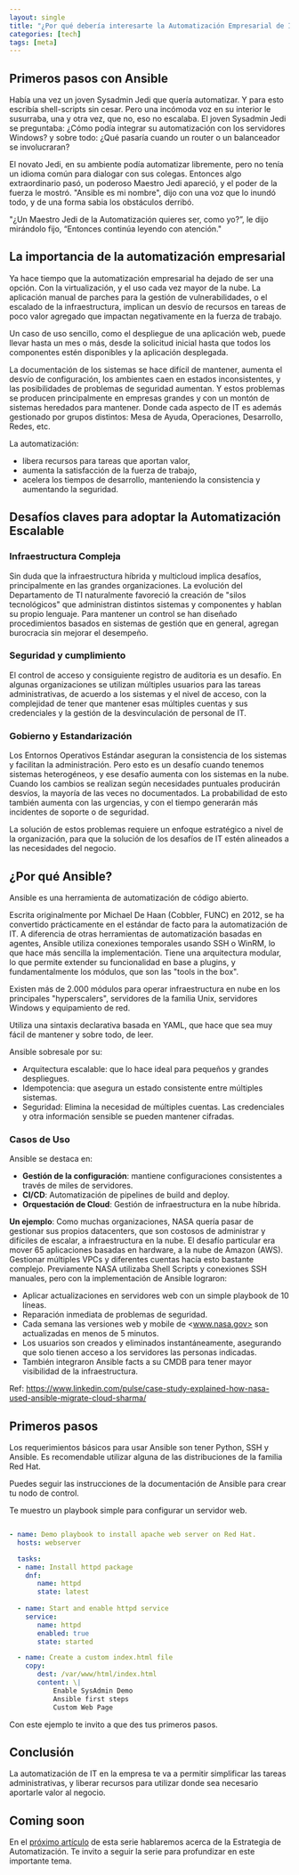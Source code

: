 ```yaml
---
layout: single
title: "¿Por qué debería interesarte la Automatización Empresarial de IT?"
categories: [tech]
tags: [meta]
---
```


## Primeros pasos con Ansible

Había una vez un joven Sysadmin Jedi que quería automatizar. Y para esto escribía shell-scripts sin cesar. Pero una incómoda voz en su interior le susurraba, una y otra vez, que no, eso no escalaba. El joven Sysadmin Jedi se preguntaba: ¿Cómo podía integrar su automatización con los servidores Windows? y sobre todo: ¿Qué pasaría cuando un router o un balanceador se involucraran?

El novato Jedi, en su ambiente podía automatizar libremente, pero no tenía un idioma común para dialogar con sus colegas. Entonces algo extraordinario pasó, un poderoso Maestro Jedi apareció, y el poder de la fuerza le mostró. "Ansible es mi nombre", dijo con una voz que lo inundó todo, y de una forma sabia los obstáculos derribó.

"¿Un Maestro Jedi de la Automatización quieres ser, como yo?”, le dijo mirándolo fijo, “Entonces continúa leyendo con atención."

## La importancia de la automatización empresarial

Ya hace tiempo que la automatización empresarial ha dejado de ser una opción. Con la virtualización, y el uso cada vez mayor de la nube. La aplicación manual de parches para la gestión de vulnerabilidades, o el escalado de la infraestructura, implican un desvío de recursos en tareas de poco valor agregado que impactan negativamente en la fuerza de trabajo.

Un caso de uso sencillo, como el despliegue de una aplicación web, puede llevar hasta un mes o más, desde la solicitud inicial hasta que todos los componentes estén disponibles y la aplicación desplegada.

La documentación de los sistemas se hace difícil de mantener, aumenta el desvío de configuración, los ambientes caen en estados inconsistentes, y las posibilidades de problemas de seguridad aumentan. Y estos problemas se producen principalmente en empresas grandes y con un montón de sistemas heredados para mantener. Donde cada aspecto de IT es además gestionado por grupos distintos: Mesa de Ayuda, Operaciones, Desarrollo, Redes, etc.

La automatización:

- libera recursos para tareas que aportan valor,
- aumenta la satisfacción de la fuerza de trabajo,
- acelera los tiempos de desarrollo, manteniendo la consistencia y aumentando la seguridad.

## Desafíos claves para adoptar la Automatización Escalable

### Infraestructura Compleja

Sin duda que la infraestructura híbrida y multicloud implica desafíos, principalmente en las grandes organizaciones. La evolución del Departamento de TI naturalmente favoreció la creación de "silos tecnológicos" que administran distintos sistemas y componentes y hablan su propio lenguaje. Para mantener un control se han diseñado procedimientos basados en sistemas de gestión que en general, agregan burocracia sin mejorar el desempeño.

### Seguridad y cumplimiento

El control de acceso y consiguiente registro de auditoria es un desafío. En algunas organizaciones se utilizan múltiples usuarios para las tareas administrativas, de acuerdo a los sistemas y el nivel de acceso, con la complejidad de tener que mantener esas múltiples cuentas y sus credenciales y la gestión de la desvinculación de personal de IT.

### Gobierno y Estandarización

Los Entornos Operativos Estándar aseguran la consistencia de los sistemas y facilitan la administración. Pero esto es un desafío cuando tenemos sistemas heterogéneos, y ese desafío aumenta con los sistemas en la nube. Cuando los cambios se realizan según necesidades puntuales producirán desvíos, la mayoría de las veces no documentados. La probabilidad de esto también aumenta con las urgencias, y con el tiempo generarán más incidentes de soporte o de seguridad.

La solución de estos problemas requiere un enfoque estratégico a nivel de la organización, para que la solución de los desafíos de IT estén alineados a las necesidades del negocio.

## ¿Por qué Ansible?

Ansible es una herramienta de automatización de código abierto.

Escrita originalmente por Michael De Haan (Cobbler, FUNC) en 2012, se ha convertido prácticamente en el estándar de facto para la automatización de IT. A diferencia de otras herramientas de automatización basadas en agentes, Ansible utiliza conexiones temporales usando SSH o WinRM, lo que hace más sencilla la implementación. Tiene una arquitectura modular, lo que permite extender su funcionalidad en base a plugins, y fundamentalmente los módulos, que son las "tools in the box".

Existen más de 2.000 módulos para operar infraestructura en nube en los principales "hyperscalers", servidores de la familia Unix, servidores Windows y equipamiento de red.

Utiliza una sintaxis declarativa basada en YAML, que hace que sea muy fácil de mantener y sobre todo, de leer.

Ansible sobresale por su:

- Arquitectura escalable: que lo hace ideal para pequeños y grandes despliegues.
- Idempotencia: que asegura un estado consistente entre múltiples sistemas.
- Seguridad: Elimina la necesidad de múltiples cuentas. Las credenciales y otra información sensible se pueden mantener cifradas.

### Casos de Uso

Ansible se destaca en:

- **Gestión de la configuración**: mantiene configuraciones consistentes a través de miles de servidores.
- **CI/CD**: Automatización de pipelines de build and deploy.
- **Orquestación de Cloud**: Gestión de infraestructura en la nube híbrida.

**Un ejemplo**: Como muchas organizaciones, NASA quería pasar de gestionar sus propios datacenters, que son costosos de administrar y difíciles de escalar, a infraestructura en la nube. El desafío particular era mover 65 aplicaciones basadas en hardware, a la nube de Amazon (AWS). Gestionar múltiples VPCs y diferentes cuentas hacía esto bastante complejo. Previamente NASA utilizaba Shell Scripts y conexiones SSH manuales, pero con la implementación de Ansible lograron:

- Aplicar actualizaciones en servidores web con un simple playbook de 10 líneas.
- Reparación inmediata de problemas de seguridad.
- Cada semana las versiones web y mobile de <www.nasa.gov> son actualizadas en menos de 5 minutos.
- Los usuarios son creados y eliminados instantáneamente, asegurando que solo tienen acceso a los servidores las personas indicadas.
- También integraron Ansible facts a su CMDB para tener mayor visibilidad de la infraestructura.

Ref: <https://www.linkedin.com/pulse/case-study-explained-how-nasa-used-ansible-migrate-cloud-sharma/>

## Primeros pasos

Los requerimientos básicos para usar Ansible son tener Python, SSH y Ansible. Es recomendable utilizar alguna de las distribuciones de la familia Red Hat.

Puedes seguir las instrucciones de la documentación de Ansible para crear tu nodo de control.

Te muestro un playbook simple para configurar un servidor web.

```yaml

- name: Demo playbook to install apache web server on Red Hat.
  hosts: webserver

  tasks:
  - name: Install httpd package
    dnf:
       name: httpd
       state: latest
  
  - name: Start and enable httpd service
    service:
       name: httpd
       enabled: true
       state: started

  - name: Create a custom index.html file
    copy:
       dest: /var/www/html/index.html
       content: \|
           Enable SysAdmin Demo
           Ansible first steps
           Custom Web Page

```

Con este ejemplo te invito a que des tus primeros pasos.

## Conclusión

La automatización de IT en la empresa te va a permitir simplificar las tareas administrativas, y liberar recursos para utilizar donde sea necesario aportarle valor al negocio.

## Coming soon

En el [próximo artículo](https://www.enriqueverdes.com/tech/Ansible2/) de esta serie hablaremos acerca de la Estrategia de Automatización. Te invito a seguir la serie para profundizar en este importante tema.